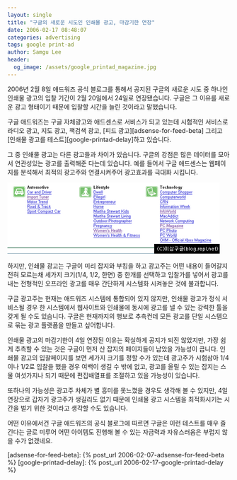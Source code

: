 ```yaml
---
layout: single
title: "구글의 새로운 시도인 인쇄물 광고, 마감기한 연장"
date: 2006-02-17 08:48:07
categories: advertising
tags: google print-ad
author: Samgu Lee
header:
  og_image: /assets/google_printad_magazine.jpg
---
```


2006년 2월 8일 애드워즈 공식 블로그를 통해서 공지된 구글의 새로운 시도 중 하나인 인쇄물 광고의 입찰 기간이 2월 20일에서 24일로 연장됐습니다. 구글은 그 이유를 새로운 광고 형태이기 때문에 입찰할 시간을 늘린 것이라고 말했습니다.

구글 애드워즈는 구글 자체광고와 애드센스로 서비스가 되고 있는데 시험적인 서비스로 라디오 광고, 지도 광고, 책검색 광고, [피드 광고][adsense-for-feed-beta] 그리고 [인쇄물 광고를 테스트][google-printad-delay]하고 있습니다.

그 중 인쇄물 광고는 다른 광고들과 차이가 있습니다. 구글의 강점은 많은 데이터를 모아서 연관성있는 광고를 출력해준 다는데 있습니다. 예를 들어서 구글 애드센스는 웹페이지를 분석해서 최적의 광고주와 연결시켜주어 광고효과를 극대화 시킵니다.

![구글 인쇄물 광고](/assets/google_printad_magazine.jpg)

하지만, 인쇄물 광고는 구글이 미리 잡지와 부킹을 하고 광고주는 어떤 내용이 들어갈지 전혀 모르는채 세가지 크기(1/4, 1/2, 한면) 중 한개를 선택하고 입찰가를 넣어서 광고를 내는 전형적인 오프라인 광고를 매우 간단하게 시스템화 시켜놓은 것에 불과합니다.

구글 광고주는 현재는 애드워즈 시스템에 통합되어 있지 않지만, 인쇄물 광고가 정식 서비스될 경우 한 시스템에서 웹사이트와 인쇄물에 동시에 광고를 낼 수 있는 강력한 툴을 갖게 될 수도 있습니다. 구글은 현재까지의 행보로 추측컨데 모든 광고를 단일 시스템으로 묶는 광고 플랫폼을 만들고 싶어합니다.

인쇄물 광고의 마감기한이 4일 연장된 이유는 확실하게 공지가 되진 않았지만, 가장 쉽게 추측할 수 있는 것은 구글이 먼저 산 잡지의 페이지들이 남았을 가능성이 큽니다. 인쇄물 광고의 입찰페이지를 보면 세가지 크기를 정할 수가 있는데 광고주가 시험삼아 1/4이나 1/2로 입찰을 했을 경우 여백이 생길 수 밖에 없고, 광고를 올릴 수 있는 잡지는 스물 여섯가지나 되기 때문에 편집배열표를 조절하고 있을 가능성이 있습니다.

또하나의 가능성은 광고주 차체가 별 흥미를 못느꼈을 경우도 생각해 볼 수 있지만, 4일 연장으로 갑자기 광고주가 생길리도 없기 때문에 인쇄물 광고 시스템을 최적화시키는 시간을 벌기 위한 것이라고 생각할 수도 있습니다.

어떤 이유에서건 구글 애드워즈의 공식 블로그에 따르면 구글은 이런 테스트를 매우 즐긴다는 글로 미루어 어떤 아이템도 진행해 볼 수 있는 자금력과 자유스러움은 부럽지 않을 수가 없겠네요.

[adsense-for-feed-beta]: {% post_url 2006-02-07-adsense-for-feed-beta %}
[google-printad-delay]: {% post_url 2006-02-17-google-printad-delay %}
